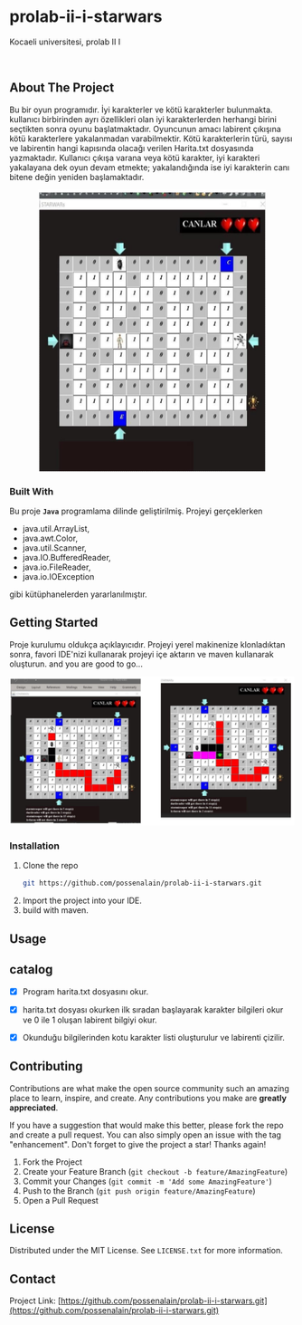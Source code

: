 # prolab-ii-i-starwars

Kocaeli universitesi, prolab II I

<br />


<!-- ABOUT THE PROJECT -->
## About The Project

<p>
Bu bir oyun programıdır.
İyi karakterler ve kötü karakterler bulunmakta.
kullanıcı birbirinden ayrı özellikleri olan iyi karakterlerden herhangi birini seçtikten sonra oyunu başlatmaktadır.
Oyuncunun amacı labirent çıkışına kötü karakterlere yakalanmadan varabilmektir.
Kötü karakterlerin türü, sayısı ve labirentin hangi kapısında olacağı verilen Harita.txt dosyasında yazmaktadır.
Kullanıcı çıkışa varana veya kötü karakter, iyi karakteri yakalayana dek oyun devam etmekte;
yakalandığında ise iyi karakterin canı bitene değin yeniden başlamaktadır.
</p>
<div style="margin:1% 10%;">
<img alt="project screenshot" align="center" height="500" src="res/finalstate.jpg" width="500"/>
</div>


### Built With

Bu proje **`Java`** programlama dilinde geliştirilmiş.
Projeyi gerçeklerken 

* java.util.ArrayList, 
* java.awt.Color, 
* java.util.Scanner, 
* java.IO.BufferedReader, 
* java.io.FileReader, 
* java.io.IOException 

gibi kütüphanelerden yararlanılmıştır.

## Getting Started

Proje kurulumu oldukça açıklayıcıdır. Projeyi yerel makinenize klonladıktan sonra,
favori IDE'nizi kullanarak projeyi içe aktarın ve maven kullanarak oluşturun. and you are good to go...

![algorithm running](res/running.jpg)

### Installation
1. Clone the repo
   ```sh
   git https://github.com/possenalain/prolab-ii-i-starwars.git
   ```
2. Import the project into your IDE.
3. build with maven.


<!-- USAGE EXAMPLES -->
## Usage


<!-- ROADMAP -->
## catalog

- [x] Program harita.txt dosyasını okur.
- [x] harita.txt dosyası okurken ilk sıradan başlayarak karakter bilgileri okur ve 0 ile 1 oluşan labirent bilgiyi okur.
- [x] Okunduğu bilgilerinden kotu karakter listi oluşturulur ve labirenti çizilir.


<!-- CONTRIBUTING -->
## Contributing

Contributions are what make the open source community such an amazing place to learn, inspire, and create. Any contributions you make are **greatly appreciated**.

If you have a suggestion that would make this better, please fork the repo and create a pull request. You can also simply open an issue with the tag "enhancement".
Don't forget to give the project a star! Thanks again!

1. Fork the Project
2. Create your Feature Branch (`git checkout -b feature/AmazingFeature`)
3. Commit your Changes (`git commit -m 'Add some AmazingFeature'`)
4. Push to the Branch (`git push origin feature/AmazingFeature`)
5. Open a Pull Request


<!-- LICENSE -->
## License

Distributed under the MIT License. See `LICENSE.txt` for more information.

<!-- CONTACT -->
## Contact

Project Link: [https://github.com/possenalain/prolab-ii-i-starwars.git](https://github.com/possenalain/prolab-ii-i-starwars.git)



